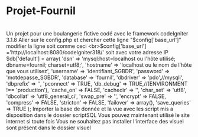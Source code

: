 # Projet-Fournil
<br>Un projet pour une boulangerie fictive codé avec le framework codeIgniter 3.1.8
Aller sur le config.php et chercher cette ligne "$config['base_url']"
modifier la ligne soit comme ceci 
<br>$config['base_url'] ='http://localhost:8080/codeIgniter318/'
soit avec votre adresse IP
$db['default'] = array(
	'dsn'	   => 'mysql:host=localhost ou l'hôte utilisé; dbname=fournil; charset=utf8;',
  'hostname' => 'localhost ou le nom de l’hôte que vous utilisez',
	'username' => 'identifiant_SGBDR',
	'password' => 'motdepasse_SGBDR',
	'database' => 'fournil',
	'dbdriver' => 'pdo',//mysqli',
	'dbprefix' => '',
	'pconnect' => TRUE,
	'db_debug' => TRUE,//(ENVIRONMENT !== 'production'),
	'cache_on' => FALSE,
	'cachedir' => '',
	'char_set' => 'utf8',
	'dbcollat' => 'utf8_general_ci',
	'swap_pre' => '',
	'encrypt' => FALSE,
	'compress' => FALSE,
	'stricton' => FALSE,
	'failover' => array(),
	'save_queries' => TRUE
);
Importer la base de donnée et la vue avec les script mis a disposition dans le dossier scriptSQL
Vous pouvez maintenant utilisé le site internet 
si toute fois Vous ne souhaitez pas installer l'interface des visuel sont présent dans le dossier visuel
